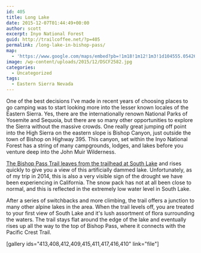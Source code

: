 ```yaml
---
id: 405
title: Long Lake
date: 2015-12-07T01:44:49+00:00
author: scott
excerpt: Inyo National Forest
guid: http://trailcoffee.net/?p=405
permalink: /long-lake-in-bishop-pass/
map:
  - 'https://www.google.com/maps/embed?pb=!1m18!1m12!1m3!1d104555.05426759199!2d-118.62621183723738!3d37.14361825599255!2m3!1f0!2f0!3f0!3m2!1i1024!2i768!4f13.1!3m3!1m2!1s0x0%3A0x0!2zMzfCsDA4JzM3LjAiTiAxMTjCsDMzJzIyLjIiVw!5e1!3m2!1sen!2sus!4v1470011697360'
image: /wp-content/uploads/2015/12/DSCF2582.jpg
categories:
  - Uncategorized
tags:
  - Eastern Sierra Nevada
---
```

One of the best decisions I've made in recent years of choosing places to go camping was to start looking more into the lesser known locales of the Eastern Sierra. Yes, there are the internationally renown National Parks of Yosemite and Sequoia, but there are so many other opportunities to explore the Sierra without the massive crowds. One really great jumping off point into the High Sierra on the eastern slope is Bishop Canyon, just outside the town of Bishop on Highway 395. This canyon, set within the Inyo National Forest has a string of many campgrounds, lodges, and lakes before you venture deep into the John Muir Wilderness.

<a href="http://www.fs.usda.gov/recarea/inyo/recreation/recarea/?recid=20358&amp;actid=50">The Bishop Pass Trail leaves from the trailhead at South Lake</a> and rises quickly to give you a view of this artificially dammed lake. Unfortunately, as of my trip in 2014, this is also a very visible sign of the drought we have been experiencing in California. The snow pack has not at all been close to normal, and this is reflected in the extremely low water level in South Lake.

After a series of switchbacks and more climbing, the trail offers a junction to many other alpine lakes in the area. When the trail levels off, you are treated to your first view of South Lake and it's lush assortment of flora surrounding the waters. The trail stays flat around the edge of the lake and eventually rises up all the way to the top of Bishop Pass, where it connects with the Pacific Crest Trail.

[gallery ids="413,408,412,409,415,411,417,416,410" link="file"]